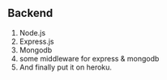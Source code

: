 ## Backend
1. Node.js 
2. Express.js
2. Mongodb
3. some middleware for express & mongodb
4. And finally put it on heroku.